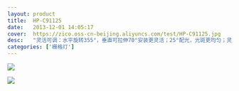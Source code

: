 ```yaml
---
layout: product
title:  HP-C91125
date:   2013-12-01 14:05:17
cover:	https://zico.oss-cn-beijing.aliyuncs.com/test/HP-C91125.jpg
desc:   "灵活可调：水平旋转355°，垂直可拉伸70°安装更灵活；25°配光，光斑更均匀；灵月能随着商品的移动调节，减少灯具更换，更节省资源，在有限的空间内减少灯具布灯数量，使天花更整洁。"
categories: ['栅格灯']
---
```


![](https://zico.oss-cn-beijing.aliyuncs.com/test/jace8.png)

![](https://zico.oss-cn-beijing.aliyuncs.com/test/xllnx.png)